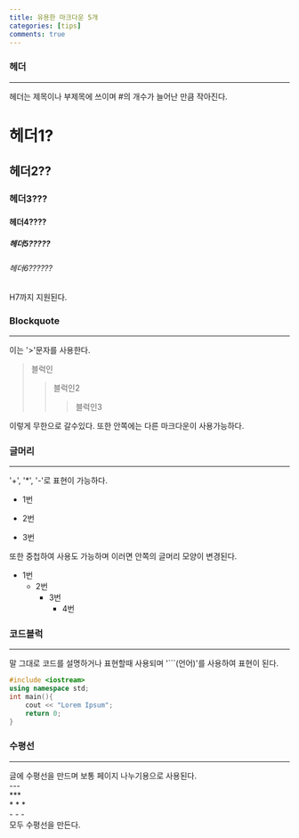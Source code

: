 ```yaml
---
title: 유용한 마크다운 5개
categories: [tips]
comments: true
---
```

### 헤더
---
헤더는 제목이나 부제목에 쓰이며 #의 개수가 늘어난 만큼 작아진다.
# 헤더1?
## 헤더2??
### 헤더3???
#### 헤더4????
##### 헤더5?????
###### 헤더6??????
H7까지 지원된다.  
  

### Blockquote
---
이는 '>'문자를 사용한다.

>블럭인
>>블럭인2
>>>블럭인3

이렇게 무한으로 갈수있다.
또한 안쪽에는 다른 마크다운이 사용가능하다.

### 글머리
---
'+', '*', '-'로 표현이 가능하다.
+ 1번
- 2번
* 3번   

또한 중첩하여 사용도 가능하며 이러면 안쪽의 글머리 모양이 변경된다.

+ 1번
  - 2번
    + 3번
      - 4번

### 코드블럭
---
말 그대로 코드를 설명하거나 표현할때 사용되며 '```(언어)'를 사용하여 표현이 된다.

```cpp
#include <iostream>
using namespace std;
int main(){
    cout << "Lorem Ipsum";
    return 0;
}
```

### 수평선
---
글에 수평선을 만드며 보통 페이지 나누기용으로 사용된다.   
    ---   
    ***   
    * * *   
    - - -   
모두 수평선을 만든다.
